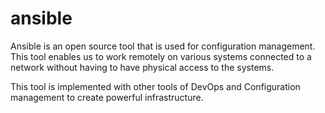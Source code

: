 # ansible
Ansible is an open source tool that is used for configuration management. This tool enables us to work remotely on various systems connected to a network without having to have physical access to the systems.

This tool is implemented with other tools of DevOps and Configuration management to create powerful infrastructure.

